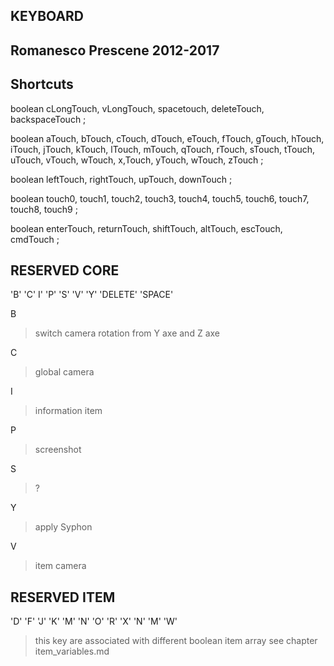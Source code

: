 KEYBOARD
--
Romanesco Prescene 2012-2017
--
Shortcuts
--
boolean cLongTouch, vLongTouch, spacetouch, deleteTouch, backspaceTouch ;

boolean aTouch, bTouch, cTouch, dTouch, eTouch, fTouch, gTouch, hTouch, iTouch, jTouch, kTouch, lTouch, mTouch, qTouch, rTouch, sTouch, tTouch, uTouch, vTouch, wTouch, x,Touch, yTouch, wTouch, zTouch ;

boolean leftTouch, rightTouch, upTouch, downTouch ;

boolean touch0, touch1, touch2, touch3, touch4, touch5, touch6, touch7, touch8, touch9 ;

boolean enterTouch, returnTouch, shiftTouch, altTouch, escTouch, cmdTouch ;



RESERVED CORE
--
'B' 'C' I' 'P' 'S' 'V' 'Y' 'DELETE' 'SPACE'

B 
>switch camera rotation from Y axe and Z axe

C 
>global camera

I 
>information item

P 
>screenshot

S 
>?

Y
>apply Syphon

V
>item camera


RESERVED ITEM
--
'D' 'F' 'J' 'K' 'M' 'N' 'O' 'R' 'X' 'N' 'M' 'W'
>this key are associated with different boolean item array see chapter item_variables.md



